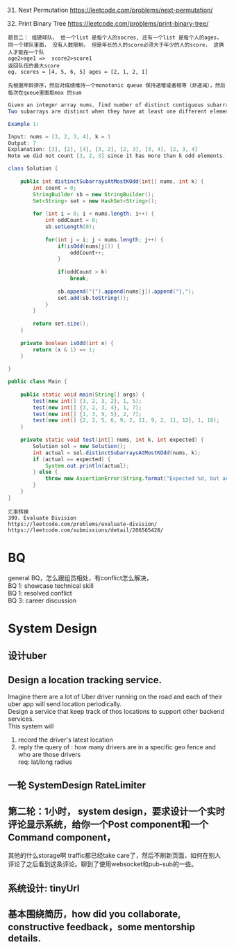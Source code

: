 
31. Next Permutation  https://leetcode.com/problems/next-permutation/  

655. Print Binary Tree https://leetcode.com/problems/print-binary-tree/  


```
题目二： 组建球队， 给一个list 是每个人的socres, 还有一个list 是每个人的ages，
同一个球队里面， 没有人数限制， 但是年长的人的score必须大于年少的人的score， 这俩人才能在一个队
age2>age1 =>  score2>score1
返回队伍的最大score
eg. scores = [4, 5, 6, 5] ages = [2, 1, 2, 1]

先根据年龄排序，然后对成绩维持一个monotonic queue 保持递增或者相等（非递减），然后每次在queue里面取max 的sum 
```


```java
Given an integer array nums, find number of distinct contiguous subarrays with at most k odd elements.
Two subarrays are distinct when they have at least one different element.

Example 1:

Input: nums = [3, 2, 3, 4], k = 1
Output: 7 
Explanation: [3], [2], [4], [3, 2], [2, 3], [3, 4], [2, 3, 4]
Note we did not count [3, 2, 3] since it has more than k odd elements.

class Solution {
    
    public int distinctSubarraysAtMostKOdd(int[] nums, int k) {
        int count = 0;
        StringBuilder sb = new StringBuilder();
        Set<String> set = new HashSet<String>();
        
        for (int i = 0; i < nums.length; i++) {
            int oddCount = 0;
            sb.setLength(0);
            
            for(int j = i; j < nums.length; j++) {
                if(isOdd(nums[j])) {
                    oddCount++;        
                }
                
                if(oddCount > k)
                    break;
                
                sb.append("{").append(nums[j]).append("},");
                set.add(sb.toString());
            }
        }
        
        return set.size();
    }
    
    private boolean isOdd(int x) {
        return (x & 1) == 1;
    }
    
}

public class Main { 
    
    public static void main(String[] args) {
        test(new int[] {3, 2, 3, 2}, 1, 5);
        test(new int[] {3, 2, 3, 4}, 1, 7);
        test(new int[] {1, 3, 9, 5}, 2, 7);
        test(new int[] {2, 2, 5, 6, 9, 2, 11, 9, 2, 11, 12}, 1, 18);
    }
    
    private static void test(int[] nums, int k, int expected) {
        Solution sol = new Solution();
        int actual = sol.distinctSubarraysAtMostKOdd(nums, k);
        if (actual == expected) {
            System.out.println(actual);
        } else {
            throw new AssertionError(String.format("Expected %d, but actual %d", expected, actual));
        }
    }
}
```

```
汇率转换
399. Evaluate Division  
https://leetcode.com/problems/evaluate-division/
https://leetcode.com/submissions/detail/206565428/
```
# BQ
general BQ，怎么跟组员相处，有conflict怎么解决，  
BQ 1: showcase technical skill  
BQ 1: resolved conflict  
BQ 3: career discussion  

# System Design
## 设计uber 

## Design a location tracking service.  
Imagine there are a lot of Uber driver running on the road and each of their uber app will send location periodically.   
Design a service that keep track of thos locations to support other backend services.  
This system will  
1. record the driver's latest location  
2. reply the query of : how many drivers are in a specific geo fence and who are those drivers  
req: lat/long radius  
## 一轮 SystemDesign RateLimiter

## 第二轮：1小时， system design，要求设计一个实时评论显示系统，给你一个Post component和一个Command component，
其他的什么storage啊 traffic都已经take care了，然后不刷新页面，如何在别人评论了之后看到这条评论。聊到了使用websocket和pub-sub的一些。

## 系统设计: tinyUrl  

## 基本围绕简历，how did you collaborate, constructive feedback，some mentorship details.  
